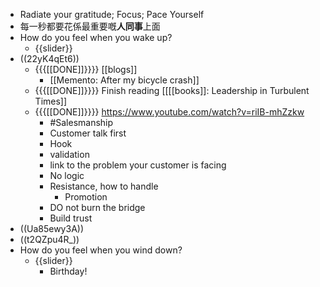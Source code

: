 - Radiate your gratitude; Focus; Pace Yourself
- 每一秒都要花係最重要嘅**人同事**上面
- How do you feel when you wake up?
    - {{slider}}
- ((22yK4qEt6))
    - {{{[[DONE]]}}}} [[blogs]]
        - [[Memento: After my bicycle crash]]
    - {{{[[DONE]]}}}} Finish reading [[[[books]]: Leadership in Turbulent Times]] 
    - {{{[[DONE]]}}}} https://www.youtube.com/watch?v=riIB-mhZzkw
        - #Salesmanship
        - Customer talk first
        - Hook
        - validation
        - link to the problem your customer is facing
        - No logic
        - Resistance, how to handle
            - Promotion
        - DO not burn the bridge
        - Build trust
- ((Ua85ewy3A))
- ((t2QZpu4R_))
- How do you feel when you wind down?
    - {{slider}}
        - Birthday!
